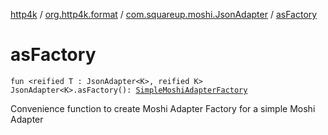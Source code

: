 [http4k](../../index.md) / [org.http4k.format](../index.md) / [com.squareup.moshi.JsonAdapter](index.md) / [asFactory](./as-factory.md)

# asFactory

`fun <reified T : JsonAdapter<K>, reified K> JsonAdapter<K>.asFactory(): `[`SimpleMoshiAdapterFactory`](../-simple-moshi-adapter-factory/index.md)

Convenience function to create Moshi Adapter Factory for a simple Moshi Adapter

